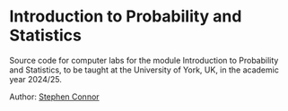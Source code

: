 # Introduction to Probability and Statistics

Source code for computer labs for the module Introduction to Probability and Statistics, to be taught at the University of York, UK, in the academic year 2024/25.

Author: [Stephen Connor](http://www-users.york.ac.uk/~sbc502/)
